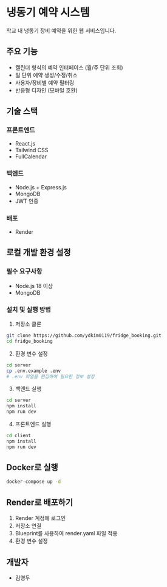 # 냉동기 예약 시스템

학교 내 냉동기 장비 예약을 위한 웹 서비스입니다.

## 주요 기능

- 캘린더 형식의 예약 인터페이스 (월/주 단위 조회)
- 일 단위 예약 생성/수정/취소
- 사용자/장비별 예약 필터링
- 반응형 디자인 (모바일 호환)

## 기술 스택

### 프론트엔드
- React.js
- Tailwind CSS
- FullCalendar

### 백엔드
- Node.js + Express.js
- MongoDB
- JWT 인증

### 배포
- Render

## 로컬 개발 환경 설정

### 필수 요구사항
- Node.js 18 이상
- MongoDB

### 설치 및 실행 방법

1. 저장소 클론
```bash
git clone https://github.com/ydkim0119/fridge_booking.git
cd fridge_booking
```

2. 환경 변수 설정
```bash
cd server
cp .env.example .env
# .env 파일을 편집하여 필요한 정보 설정
```

3. 백엔드 실행
```bash
cd server
npm install
npm run dev
```

4. 프론트엔드 실행
```bash
cd client
npm install
npm run dev
```

## Docker로 실행

```bash
docker-compose up -d
```

## Render로 배포하기

1. Render 계정에 로그인
2. 저장소 연결
3. Blueprint를 사용하여 render.yaml 파일 적용
4. 환경 변수 설정

## 개발자

- 김영두
